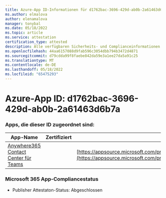 ```yaml
---
title: Azure-App ID-Informationen für d1762bac-3696-429d-ab0b-2a61463d6b7a
ms.author: elmalova
author: elenamalova
manager: tonybal
ms.date: 05/18/2022
ms.topic: article
ms.service: attestation
certification_type: attested
description: Alle verfügbaren Sicherheits- und Complianceinformationen für d1762bac-3696-429d-ab0b-2a61463d6b7a.
ms.openlocfilehash: 44aa6157088d9fab596c3054dbb794b3472d4871
ms.sourcegitcommit: d79cdda99f8faebe842da59e3a1ee27da5a91c25
ms.translationtype: MT
ms.contentlocale: de-DE
ms.lasthandoff: 05/18/2022
ms.locfileid: "65475293"
---
```

# <a name="azure-app-id-d1762bac-3696-429d-ab0b-2a61463d6b7a"></a>Azure-App ID: d1762bac-3696-429d-ab0b-2a61463d6b7a


### <a name="apps-associated-with-this-id"></a>Apps, die dieser ID zugeordnet sind:
| **App-Name** | **Zertifiziert** | **Anzeigen in AppSource** |
|--------------|---------------|-----------------------|
| [Anywhere365 Contact Center für Teams](../forward/workstreampeople.anywhere365contactcenterforteams.md) |  | [https://appsource.microsoft.com/product/office/workstreampeople.anywhere365contactcenterforteams](https://appsource.microsoft.com/product/office/workstreampeople.anywhere365contactcenterforteams) |

### <a name="microsoft-365-app-compliance-status"></a>Microsoft 365 App-Compliancestatus
- Publisher Attestaton-Status: Abgeschlossen
